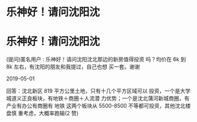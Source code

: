 # 乐神好！请问沈阳沈

# 乐神好！请问沈阳沈

(提问)匿名用户 : 乐神好！请问沈阳沈北那边的新房值得投资 吗？均价在 6k 到 8k 左右，有沈阳的朋友和我提过，自己也想 买一套。谢谢

2019-05-01

回答：沈北新区 819 平方公里土地，只有十几个平方区域可以 投资，一个是大学城道义正良板块，有地铁＋商圈＋人流潜 力优势；一个是沈北蒲河新城商圈，有产业有办公有商圈有 地铁 这两个板块从 5500-8500 不等都可投资，其他沈北楼盘慎 重考虑，大概率跑输(2 赞)